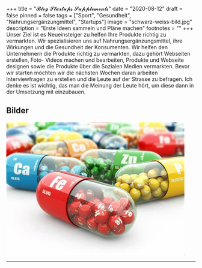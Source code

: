 +++
title = "𝓑𝓵𝓸𝓰 𝓢𝓽𝓪𝓻𝓽𝓾𝓹𝓼 𝓢𝓾𝓹𝓹𝓵𝓮𝓶𝓮𝓷𝓽𝓼"
date = "2020-08-12"
draft = false
pinned = false
tags = ["Sport", "Gesundheit", "Nahrungsergänzungmittel", "Startups"]
image = "schwarz-weiss-bild.jpg"
description = "Erste Ideen sammeln und Pläne machen"
footnotes = ""
+++
Unser Ziel ist es Neueinsteiger zu helfen Ihre Produkte richtig zu vermarkten. Wir spezialisieren uns auf Nahrungsergänzungsmittel, ihre Wirkungen und die Gesundheit der Konsumenten. Wir helfen den Unternehmern die Produkte richtig zu vermarkten, dazu gehört Webseiten erstellen, Foto- Videos machen und bearbeiten, Produkte und Webseite designen sowie die Produkte über die Sozialen Medien vermarkten. Bevor wir starten möchten wir die nächsten Wochen daran arbeiten Interviewfragen zu erstellen und die Leute auf der Strasse zu befragen. Ich denke es ist wichtig, das man die Meinung der Leute hört, um diese dann in der Umsetzung mit einzubauen.

## Bilder

![](oip.jpg)

- - -